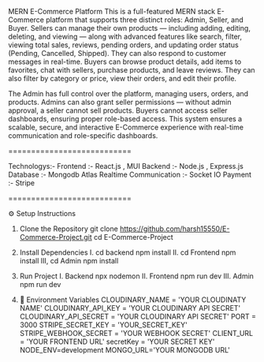 MERN E-Commerce Platform
This is a full-featured MERN stack E-Commerce platform that supports three distinct roles: Admin, Seller, and Buyer. Sellers can manage their own products — including adding, editing, deleting, and
viewing — along with advanced features like search, filter, viewing total sales, reviews, pending orders, and updating order status (Pending, Cancelled, Shipped). They can also respond to customer 
messages in real-time. Buyers can browse product details, add items to favorites, chat with sellers, purchase products, and leave reviews. They can also filter by category or price, view their orders,
and edit their profile.

The Admin has full control over the platform, managing users, orders, and products. Admins can also grant seller permissions — without admin approval, a seller cannot sell products. Buyers cannot access 
seller dashboards, ensuring proper role-based access. This system ensures a scalable, secure, and interactive E-Commerce experience with real-time communication and role-specific dashboards.

===========================

Technologys:-
Frontend :- React.js , MUI
Backend :- Node.js , Express.js
Database :- Mongodb Atlas
Realtime Communication :- Socket IO
Payment :- Stripe 

===========================

⚙️ Setup Instructions
1. Clone the Repository
   git clone https://github.com/harsh15550/E-Commerce-Project.git
   cd E-Commerce-Project
   
2. Install Dependencies
   I. cd backend
      npm install
   II. cd Frontend
      npm install
   III, cd Admin
      npm install

3. Run Project
   I. Backend
      npx nodemon
   II. Frontend
      npm run dev
   III. Admin
      npm run dev

4. 🔐 Environment Variables
    CLOUDINARY_NAME = 'YOUR CLOUDINATY NAME'
    CLOUDINARY_API_KEY = 'YOUR CLOUDINARY API SECRET'
    CLOUDINARY_API_SECRET = 'YOUR CLOUDINARY API SECRET'
    PORT = 3000
    STRIPE_SECRET_KEY = 'YOUR_SECRET_KEY'
    STRIPE_WEBHOOK_SECRET = 'YOUR WEBHOOK SECRET'
    CLIENT_URL = 'YOUR FRONTEND URL'
    secretKey = 'YOUR SECRET KEY'
    NODE_ENV=development
    MONGO_URL='YOUR MONGODB URL'

       
